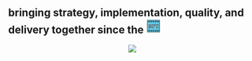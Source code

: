 <p align="center">
  <h2>bringing strategy, implementation, quality, and delivery together since the <img src="img/reel.png" style="height: 30px; margin: auto;"></h2>
</p>

<p align="center">
  <a href="https://skillicons.dev">
    <img src="https://skillicons.dev/icons?i=azure,bootstrap,cs,css,docker,dotnet,git,github,html,js,jquery,mysql,postgres,postman,powershell,py,react,redis,regex,ts,vim,visualstudio,vscode&perline=5" />
  </a>
</p>
